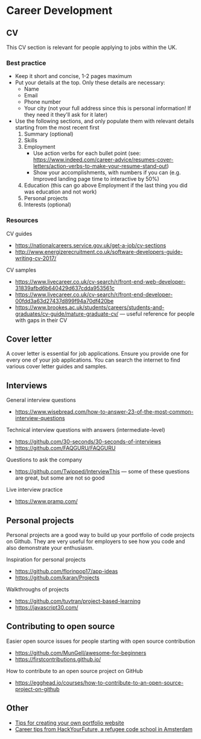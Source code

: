 # Career Development

## CV

This CV section is relevant for people applying to jobs within the UK.

### Best practice

- Keep it short and concise, 1-2 pages maximum
- Put your details at the top. Only these details are necessary:
  - Name
  - Email
  - Phone number
  - Your city (not your full address since this is personal information!
    If they need it they'll ask for it later)
- Use the following sections, and only populate them with relevant details
  starting from the most recent first
  1. Summary (optional)
  2. Skills
  3. Employment
     - Use action verbs for each bullet point
       (see: <https://www.indeed.com/career-advice/resumes-cover-letters/action-verbs-to-make-your-resume-stand-out>)
     - Show your accomplishments, with numbers if you can
       (e.g. Improved landing page time to interactive by 50%)
  4. Education (this can go above Employment if the last thing
     you did was education and not work)
  5. Personal projects
  6. Interests (optional)

### Resources

CV guides

- <https://nationalcareers.service.gov.uk/get-a-job/cv-sections>
- <http://www.energizerecruitment.co.uk/software-developers-guide-writing-cv-2017/>

CV samples

- <https://www.livecareer.co.uk/cv-search/r/front-end-web-developer-31839afbd6b640429d637cdda953561c>
- <https://www.livecareer.co.uk/cv-search/r/front-end-developer-00fdd3a63d27437d899f94a70df420be>
- <https://www.brookes.ac.uk/students/careers/students-and-graduates/cv-guide/mature-graduate-cv/>
  — useful reference for people with gaps in their CV

## Cover letter

A cover letter is essential for job applications.
Ensure you provide one for every one of your job applications.
You can search the internet to find various cover letter guides and samples.

## Interviews

General interview questions

- <https://www.wisebread.com/how-to-answer-23-of-the-most-common-interview-questions>

Technical interview questions with answers (intermediate-level)

- <https://github.com/30-seconds/30-seconds-of-interviews>
- <https://github.com/FAQGURU/FAQGURU>

Questions to ask the company

- <https://github.com/Twipped/InterviewThis>
  — some of these questions are great, but some are not so good

Live interview practice

- <https://www.pramp.com/>

## Personal projects

Personal projects are a good way to build up your portfolio of code projects on Github.
They are very useful for employers to see how you code
and also demonstrate your enthusiasm.

Inspiration for personal projects

- <https://github.com/florinpop17/app-ideas>
- <https://github.com/karan/Projects>

Walkthroughs of projects

- <https://github.com/tuvtran/project-based-learning>
- <https://javascript30.com/>

## Contributing to open source

Easier open source issues for people starting with open source contribution

- <https://github.com/MunGell/awesome-for-beginners>
- <https://firstcontributions.github.io/>

How to contribute to an open source project on GitHub

- <https://egghead.io/courses/how-to-contribute-to-an-open-source-project-on-github>

## Other

- [Tips for creating your own portfolio website](https://skillcrush.com/2015/03/12/impressive-tech-portfolio/)
- [Career tips from HackYourFuture, a refugee code school in Amsterdam](https://github.com/HackYourFuture/alumni/wiki)

